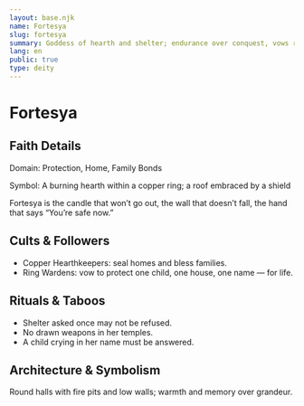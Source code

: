 ```yaml
---
layout: base.njk
name: Fortesya
slug: fortesya
summary: Goddess of hearth and shelter; endurance over conquest, vows remembered.
lang: en
public: true
type: deity
---
```


# Fortesya

## Faith Details
Domain: Protection, Home, Family Bonds

Symbol: A burning hearth within a copper ring; a roof embraced by a shield

Fortesya is the candle that won’t go out, the wall that doesn’t fall, the hand that says “You’re safe now.”

## Cults & Followers

- Copper Hearthkeepers: seal homes and bless families.
- Ring Wardens: vow to protect one child, one house, one name — for life.

## Rituals & Taboos

- Shelter asked once may not be refused.
- No drawn weapons in her temples.
- A child crying in her name must be answered.

## Architecture & Symbolism

Round halls with fire pits and low walls; warmth and memory over grandeur.

